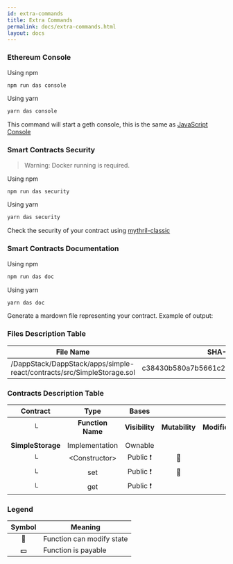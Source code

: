 ```yaml
---
id: extra-commands
title: Extra Commands
permalink: docs/extra-commands.html
layout: docs
---
```


### Ethereum Console

Using npm
```bash
npm run das console
```

Using yarn
```bash
yarn das console
```

This command will start a geth console, this is the same as [JavaScript Console](https://github.com/ethereum/go-ethereum/wiki/JavaScript-Console)

### Smart Contracts Security

> Warning: Docker running is required.

Using npm
```bash
npm run das security
```

Using yarn
```bash
yarn das security
```

Check the security of your contract using [mythril-classic](https://github.com/ConsenSys/mythril-classic)

### Smart Contracts Documentation

Using npm
```bash
npm run das doc
```

Using yarn
```bash
yarn das doc
```

Generate a mardown file representing your contract.
Example of output:

### Files Description Table

|  File Name  |  SHA-1 Hash  |
|-------------|--------------|
| /DappStack/DappStack/apps/simple-react/contracts/src/SimpleStorage.sol | c38430b580a7b5661c2287d593cf87bc305a9553 |

### Contracts Description Table

|  Contract  |         Type        |       Bases      |                  |                 |
|:----------:|:-------------------:|:----------------:|:----------------:|:---------------:|
|     └      |  **Function Name**  |  **Visibility**  |  **Mutability**  |  **Modifiers**  |
||||||
| **SimpleStorage** | Implementation | Ownable |||
| └ | \<Constructor\> | Public ❗️ | 🛑  | |
| └ | set | Public ❗️ | 🛑  | |
| └ | get | Public ❗️ |   | |

### Legend
|  Symbol  |  Meaning  |
|:--------:|-----------|
|    🛑    | Function can modify state |
|    💵    | Function is payable |
